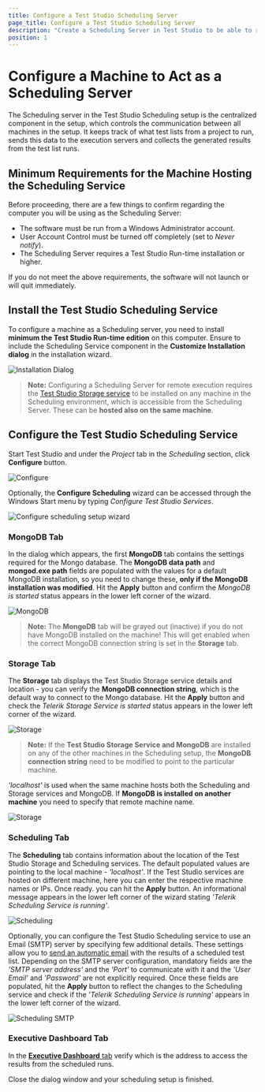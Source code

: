 ```yaml
---
title: Configure a Test Studio Scheduling Server
page_title: Configure a Test Studio Scheduling Server
description: "Create a Scheduling Server in Test Studio to be able to run schedule tests on remote machines. The Telerik scheduling service keeps track of what tests to run and sends this data to the execution servers. This is a centralized component to control the scheduled test list runs in the Test Studio Scheduling setup"
position: 1
---
```

# Configure a Machine to Act as a Scheduling Server

The Scheduling server in the Test Studio Scheduling setup is the centralized component in the setup, which controls the communication between all machines in the setup. It keeps track of what test lists from a project to run, sends this data to the execution servers and collects the generated results from the test list runs.

## Minimum Requirements for the Machine Hosting the Scheduling Service

Before proceeding, there are a few things to confirm regarding the computer you will be using as the Scheduling Server:

- The software must be run from a Windows Administrator account.
- User Account Control must be turned off completely (set to *Never notify*).
- The Scheduling Server requires a Test Studio Run-time installation or higher.

If you do not meet the above requirements, the software will not launch or will quit immediately.

## Install the Test Studio Scheduling Service

To configure a machine as a Scheduling server, you need to install **minimum the Test Studio Run-time edition** on this computer. Ensure to include the Scheduling Service component in the **Customize Installation dialog** in the installation wizard.

![Installation Dialog][1]

> **Note:** Configuring a Scheduling Server for remote execution requires the <a href="/features/scheduling-test-runs/multiple-machines-scheduling-setup/create-storage-server" target="_blank">Test Studio Storage service</a> to be installed on any machine in the Scheduling environment, which is accessible from the Scheduling Server. These can be **hosted also on the same machine**.

## Configure the Test Studio Scheduling Service

Start Test Studio and under the *Project* tab in the *Scheduling* section, click **Configure** button.

![Configure][2]

Optionally, the **Configure Scheduling** wizard can be accessed through the Windows Start menu by typing *Configure Test Studio Services*.

![Configure scheduling setup wizard][2a]

### MongoDB Tab

In the dialog which appears, the first **MongoDB** tab contains the settings required for the Mongo database. The **MongoDB data path** and **mongod.exe path** fields are populated with the values for a default MongoDB installation, so you need to change these, **only if the MongoDB installation was modified**. Hit the **Apply** button and confirm the *MongoDB is started* status appears in the lower left corner of the wizard.

![MongoDB][6]

> **Note:** The **MongoDB** tab will be grayed out (inactive) if you do not have MongoDB installed on the machine! This will get enabled when the correct MongoDB connection string is set in the **Storage** tab.

### Storage Tab

The **Storage** tab displays the Test Studio Storage service details and location - you can verify the **MongoDB connection string**, which is the default way to connect to the Mongo database. Hit the **Apply** button and check the *Telerik Storage Service is started* status appears in the lower left corner of the wizard.

![Storage][7]

> **Note:** If the **Test Studio Storage Service and MongoDB** are installed on any of the other machines in the Scheduling setup, the **MongoDB connection string** need to be modified to point to the particular machine.

*'localhost'* is used when the same machine hosts both the Scheduling and Storage services and MongoDB. If **MongoDB is installed on another machine** you need to specify that remote machine name.

![Storage][8]

### Scheduling Tab

The **Scheduling** tab contains information about the location of the Test Studio Storage and Scheduling services. The default populated values are pointing to the local machine - *'localhost'*. If the Test Studio services are hosted on different machine, here you can enter the respective machine names or IPs. Once ready. you can hit the **Apply** button. An informational message appears in the lower left corner of the wizard stating *'Telerik Scheduling Service is running'*.

![Scheduling][9]

Optionally, you can configure the Test Studio Scheduling service to use an Email (SMTP) server by specifying few additional details. These settings allow you to <a href="/features/scheduling-test-runs/schedule-execution#step-3" target="_blank">send an automatic email</a> with the results of a scheduled test list. Depending on the SMTP server configuration, mandatory fields are the *'SMTP server address'* and the *'Port'* to communicate with it and the *'User Email'* and *'Password'* are not explicitly required. Once these fields are populated, hit the **Apply** button to reflect the changes to the Scheduling service and check if the *'Telerik Scheduling Service is running'* appears in the lower left corner of the wizard.

![Scheduling SMTP][9a]

### Executive Dashboard Tab

In the <a href="/general-information/test-results/executive-dashboard" target="_blank">**Executive Dashboard** tab</a> verify which is the address to access the results from the scheduled runs.

Close the dialog window and your scheduling setup is finished.

[1]: /img/features/scheduling-test-runs/create-storage-server/fig1.png

[2]: /img/features/scheduling-test-runs/remote-run-all-in-one/fig2.png
[2a]: /img/features/scheduling-test-runs/remote-run-all-in-one/fig2a.png

[6]: /img/features/scheduling-test-runs/create-scheduling-server/fig2new.png
[7]: /img/features/scheduling-test-runs/create-scheduling-server/fig3new.png
[8]: /img/features/scheduling-test-runs/create-scheduling-server/fig4new.png
[9]: /img/features/scheduling-test-runs/create-scheduling-server/fig5new.png
[9a]: /img/features/scheduling-test-runs/create-scheduling-server/fig5anew.png